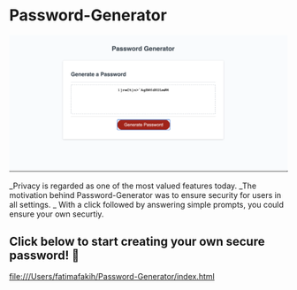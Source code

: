 # Password-Generator
![](Images/Password-Generator.png)

_Privacy is regarded as one of the most valued features today. 
_The motivation behind Password-Generator was to ensure security for users in all settings. 
_ With a click followed by answering simple prompts, you could ensure your own securtiy. 
## Click below to start creating your own secure password! 🔐


[file:///Users/fatimafakih/Password-Generator/index.html](Password-Generator)
